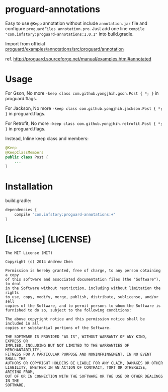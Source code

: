 proguard-annotations
====================

Easy to use `@Kepp` annotation without include `annotation.jar` file and configure `proguardFiles annotation.pro`. Just add one line `compile "com.infstory:proguard-annotations:1.0.1"` into build.gradle.

Import from official [proguard/examples/annotations/src/proguard/annotation](https://github.com/facebook/proguard/tree/master/examples/annotations/src/proguard/annotation)

ref. http://proguard.sourceforge.net/manual/examples.html#annotated

Usage
=====

For Gson, No more ```-keep class com.github.yongjhih.gson.Post { *; }``` in proguard.flags.

For Jackson, No more ```-keep class com.github.yongjhih.jackson.Post { *; }``` in proguard.flags.

For Retrofit, No more ```-keep class com.github.yongjhih.retrofit.Post { *; }``` in proguard.flags.

Instead, Inline keep class and members:

```java
@Keep
@KeepClassMembers
public class Post {
    ...
}
```

Installation
============

build.gradle:

```gradle
dependencies {
    compile "com.infstory:proguard-annotations:+"
}
```

[License] (LICENSE)
===================

```
The MIT License (MIT)

Copyright (c) 2014 Andrew Chen

Permission is hereby granted, free of charge, to any person obtaining a copy
of this software and associated documentation files (the "Software"), to deal
in the Software without restriction, including without limitation the rights
to use, copy, modify, merge, publish, distribute, sublicense, and/or sell
copies of the Software, and to permit persons to whom the Software is
furnished to do so, subject to the following conditions:

The above copyright notice and this permission notice shall be included in all
copies or substantial portions of the Software.

THE SOFTWARE IS PROVIDED "AS IS", WITHOUT WARRANTY OF ANY KIND, EXPRESS OR
IMPLIED, INCLUDING BUT NOT LIMITED TO THE WARRANTIES OF MERCHANTABILITY,
FITNESS FOR A PARTICULAR PURPOSE AND NONINFRINGEMENT. IN NO EVENT SHALL THE
AUTHORS OR COPYRIGHT HOLDERS BE LIABLE FOR ANY CLAIM, DAMAGES OR OTHER
LIABILITY, WHETHER IN AN ACTION OF CONTRACT, TORT OR OTHERWISE, ARISING FROM,
OUT OF OR IN CONNECTION WITH THE SOFTWARE OR THE USE OR OTHER DEALINGS IN THE
SOFTWARE.
```

